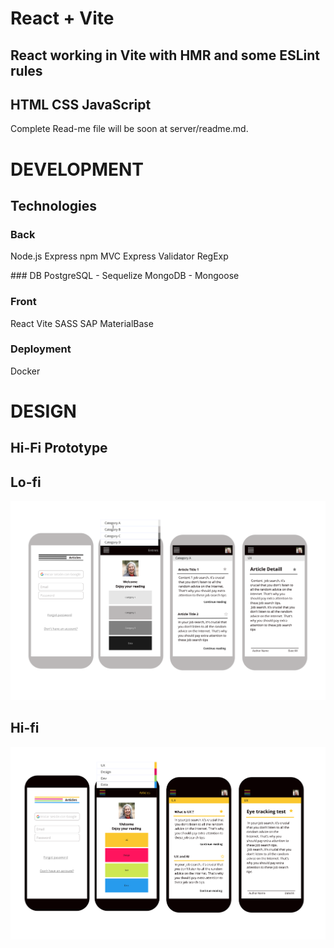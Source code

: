 # React + Vite

## React working in Vite with HMR and some ESLint rules 

## HTML CSS JavaScript

Complete Read-me file will be soon at server/readme.md.



# DEVELOPMENT
## Technologies
### Back
Node.js
Express
npm
MVC
Express Validator
RegExp

### DB 
PostgreSQL - Sequelize
MongoDB - Mongoose

### Front
React
Vite
SASS
SAP
MaterialBase

### Deployment
Docker

# DESIGN
## Hi-Fi Prototype 

## Lo-fi

![lo-fi prototype](./src/assets/lo_fi_protype.png)

## Hi-fi

![hi-fi prototype](./src/assets/hi_fi_prototype.png)
